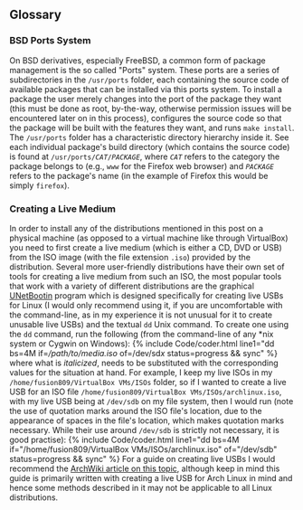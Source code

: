 ## Glossary
### BSD Ports System
On BSD derivatives, especially FreeBSD, a common form of package management is the so called "Ports" system. These ports are a series of subdirectories in the `/usr/ports` folder, each containing the source code of available packages that can be installed via this ports system. To install a package the user merely changes into the port of the package they want (this must be done as root, by-the-way, otherwise permission issues will be encountered later on in this process), configures the source code so that the package will be built with the features they want, and runs `make install`. The `/usr/ports` folder has a characteristic directory hierarchy inside it. See each individual package's build directory (which contains the source code) is found at <code>/usr/ports/<i>CAT</i>/<i>PACKAGE</i></code>, where <code><i>CAT</i></code> refers to the category the package belongs to (e.g., `www` for the Firefox web browser) and <code><i>PACKAGE</i></code> refers to the package's name (in the example of Firefox this would be simply `firefox`). 

### Creating a Live Medium
In order to install any of the distributions mentioned in this post on a physical machine (as opposed to a virtual machine like through VirtualBox) you need to first create a live medium (which is either a CD, DVD or USB) from the ISO image (with the file extension `.iso`) provided by the distribution. Several more user-friendly distributions have their own set of tools for creating a live medium from such an ISO, the most popular tools that work with a variety of different distributions are the graphical [UNetBootin](https://unetbootin.github.io/) program which is designed specifically for creating live USBs for Linux (I would only recommend using it, if you are uncomfortable with the command-line, as in my experience it is not unusual for it to create unusable live USBs) and the textual `dd` Unix command. To create one using the `dd` command, run the following (from the command-line of any &#42;nix system or Cygwin on Windows):
{% include Code/coder.html line1="dd bs=4M if=<i>/path/to/media.iso</i> of=/dev/sd<i>x</i> status=progress && sync" %}
where what is *italicized*, needs to be substituted with the corresponding values for the situation at hand. For example, I keep my live ISOs in my `/home/fusion809/VirtualBox VMs/ISOs` folder, so if I wanted to create a live USB for an ISO file `/home/fusion809/VirtualBox VMs/ISOs/archlinux.iso`, with my live USB being at `/dev/sdb` on my file system, then I would run (note the use of quotation marks around the ISO file's location, due to the appearance of spaces in the file's location, which makes quotation marks necessary. While their use around `/dev/sdb` is strictly not necessary, it is good practise):
{% include Code/coder.html line1="dd bs=4M if=&quot;/home/fusion809/VirtualBox VMs/ISOs/archlinux.iso&quot; of=&quot;/dev/sdb&quot; status=progress && sync" %}
For a guide on creating live USBs I would recommend the [ArchWiki article on this topic](https://wiki.archlinux.org/index.php/USB_flash_installation_media), although keep in mind this guide is primarily written with creating a live USB for Arch Linux in mind and hence some methods described in it may not be applicable to all Linux distributions.
